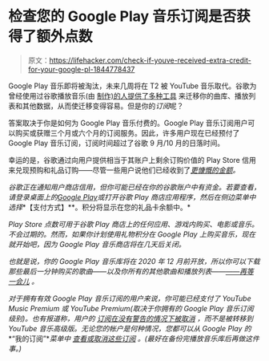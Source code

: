 # 检查您的 Google Play 音乐订阅是否获得了额外点数

> 原文：<https://lifehacker.com/check-if-youve-received-extra-credit-for-your-google-pl-1844778437>

Google Play 音乐即将被淘汰，未来几周将在 T2 被 YouTube 音乐取代。谷歌为曾经使用过谷歌播放音乐(由 [制作)的人提供了多种工具](https://lifehacker.com/save-your-google-play-music-library-before-it-disappear-1844624691) 来迁移你的曲库、播放列表和其他数据，从而使迁移变得容易。但是你的*订阅*呢？



答案取决于你是如何为 Google Play 音乐付费的。Google Play 音乐订阅用户可以购买或获赠三个月或六个月的订阅服务。因此，许多用户现在已经预付了 Google Play 音乐订阅，订阅时间超过了谷歌 9 月/10 月的日落时间。

幸运的是，谷歌通过向用户提供相当于其账户上剩余订购价值的 Play Store 信用来兑现预购和礼品订购——尽管一些用户说他们已经收到了[*更慷慨的金额*](https://www.engadget.com/google-converting-play-music-subscriptions-store-credits-074037100.html)*。*

*谷歌正在通知用户商店信用，但你可能已经在你的谷歌账户中有资金。若要查看，请登录桌面上的[Google Play](https://play.google.com/store?hl=en_US)或打开谷歌 Play 商店应用程序，然后在侧边菜单中选择**【支付方式】**。积分将显示在您的礼品卡余额中。*

*Play Store 点数可用于谷歌 Play 商店上的任何应用、游戏内购买、电影或音乐。不会过期的。然而，如果你计划使用礼物积分在 Google Play 上购买音乐，现在就开始吧，因为 Google Play 音乐商店将在几天后关闭。*

*也就是说，你的 Google Play 音乐库将在 2020 年 12 月前开放，所以你可以下载那些最后一分钟购买的歌曲——以及你所有的其他歌曲和播放列表——[——再等一会儿](https://lifehacker.com/save-your-google-play-music-library-before-it-disappear-1844624691) 。*

*对于拥有有效 Google Play 音乐订阅的用户来说，你可能已经支付了 YouTube Music Premium *或* YouTube Premium(取决于你拥有的 Google Play 音乐订阅级别)。也有报道称，用户的 [订阅在没有警告的情况下被取消](https://lifehacker.com/make-sure-your-google-play-music-subscription-wasnt-can-1842860855) ，而不是被转移到 YouTube 音乐高级版。无论您的帐户是何种情况，您都可以从 Google Play 的**“我的订阅”**菜单中 [查看或取消这些订阅](https://support.google.com/googleplay/answer/7018481?co=GENIE.Platform%3DAndroid&hl=en) 。(最好在备份完播放音乐库后再做这件事。)*